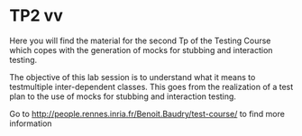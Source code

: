 # TP2 vv
Here you will find the material for the second Tp of the Testing Course which copes with the generation of mocks for stubbing and interaction testing.

The objective of this lab session is to understand what it means to testmultiple inter-dependent classes. This goes from the realization of a test plan to the use of mocks for stubbing and interaction testing.

Go to http://people.rennes.inria.fr/Benoit.Baudry/test-course/ to find more information
